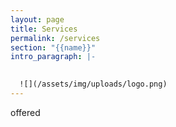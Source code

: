 ```yaml
---
layout: page
title: Services
permalink: /services
section: "{{name}}"
intro_paragraph: |-
  

  ![](/assets/img/uploads/logo.png)
---
```

offered